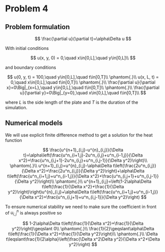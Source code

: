 # Problem 4

## Problem formulation

$$
\frac{\partial u}{\partial t}=\alpha\Delta u
$$

With initial conditions

$$
u(x, y, 0) = 0,\quad x\in[0,L],\quad y\in[0,L]\\
$$

and boundary conditions

$$
u(0, y, t) = 100,\quad y\in[0,L],\quad t\in[0,T]\\
\phantom{.}\\
u(x, L, t) = 0,\quad x\in[0,L],\quad t\in[0,T]\\
\phantom{.}\\
\frac{\partial u}{\partial x}=0\Big|_{x=L},\quad y\in[0,L],\quad t\in[0,T]\\
\phantom{.}\\
\frac{\partial u}{\partial y}=0\Big|_{y=0},\quad x\in[0,L],\quad t\in[0,T]\\
$$

where $L$ is the side length of the plate and $T$ is the duration of the simulation.

## Numerical models

We will use explicit finite difference method to get a solution for the heat function

$$
\frac{u^{n+1}_{i,j}-u^{n}_{i,j}}{\Delta t}=\alpha\left(\frac{u^n_{i+1,j}-2u^n_{i,j}+u^n_{i-1,j}}{\Delta x^2}+\frac{u^n_{i,j+1}-2u^n_{i,j}+u^n_{i,j-1}}{\Delta y^2}\right)\\
\phantom{.}\\
u^{n+1}_{i,j}=u^{n}_{i,j}-\alpha\Delta t\left(\frac{2u^n_{i,j}}{\Delta x^2}+\frac{2u^n_{i,j}}{\Delta y^2}\right)+\alpha\Delta t\left(\frac{u^n_{i+1,j}+u^n_{i-1,j}}{\Delta x^2}+\frac{u^n_{i,j+1}+u^n_{i,j-1}}{\Delta y^2}\right)\\
\phantom{.}\\
u^{n+1}_{i,j}=\left(1-2\alpha\Delta t\left(\frac{1}{\Delta x^2}+\frac{1}{\Delta y^2}\right)\right)u^{n}_{i,j}+\alpha\Delta t\left(\frac{u^n_{i+1,j}+u^n_{i-1,j}}{\Delta x^2}+\frac{u^n_{i,j+1}+u^n_{i,j-1}}{\Delta y^2}\right)
$$

To ensure numerical stability we need to make sure the coefficient in front of $u_{i,j}^n$ is always positive so

$$
1-2\alpha\Delta t\left(\frac{1}{\Delta x^2}+\frac{1}{\Delta y^2}\right)\geqslant 0\\
\phantom{.}\\
\frac{1}{2}\geqslant\alpha\Delta t\left(\frac{1}{\Delta x^2}+\frac{1}{\Delta y^2}\right)\\
\phantom{.}\\
\Delta t\leqslant\frac{1}{2\alpha}\left(\frac{\Delta x^2\Delta y^2}{\Delta x^2+\Delta y^2}\right)
$$

